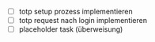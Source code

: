- [ ] totp setup prozess implementieren
- [ ] totp request nach login implementieren
- [ ] placeholder task (überweisung)